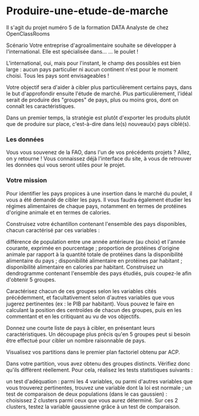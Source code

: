 # Produire-une-etude-de-marche
Il s'agit du projet numéro 5 de la formation DATA Analyste de chez OpenClassRooms

Scénario
Votre entreprise d'agroalimentaire souhaite se développer à l'international. Elle est spécialisée dans...
... le poulet !

L'international, oui, mais pour l'instant, le champ des possibles est bien large : aucun pays particulier ni aucun continent n'est pour le moment choisi. Tous les pays sont envisageables !

Votre objectif sera d'aider à cibler plus particulièrement certains pays, dans le but d'approfondir ensuite l'étude de marché. Plus particulièrement, l'idéal serait de produire des "groupes" de pays, plus ou moins gros, dont on connaît les caractéristiques.

Dans un premier temps, la stratégie est plutôt d'exporter les produits plutôt que de produire sur place, c'est-à-dire dans le(s) nouveau(x) pays ciblé(s).

### Les données
Vous vous souvenez de la FAO, dans l'un de vos précédents projets ? Allez, on y retourne ! Vous connaissez déjà l'interface du site, à vous de retrouver les données qui vous seront utiles pour le projet.

### Votre mission
Pour identifier les pays propices à une insertion dans le marché du poulet, il vous a été demandé de cibler les pays. Il vous faudra également étudier les régimes alimentaires de chaque pays, notamment en termes de protéines d'origine animale et en termes de calories.

Construisez votre échantillon contenant l'ensemble des pays disponibles, chacun caractérisé par ces variables :

différence de population entre une année antérieure (au choix) et l'année courante, exprimée en pourcentage ;
proportion de protéines d'origine animale par rapport à la quantité totale de protéines dans la disponibilité alimentaire du pays ;
disponibilité alimentaire en protéines par habitant ;
disponibilité alimentaire en calories par habitant.
Construisez un dendrogramme contenant l'ensemble des pays étudiés, puis coupez-le afin d'obtenir 5 groupes.

Caractérisez chacun de ces groupes selon les variables cités précédemment, et facultativement selon d'autres variables que vous jugerez pertinentes (ex : le PIB par habitant). Vous pouvez le faire en calculant la position des centroïdes de chacun des groupes, puis en les commentant et en les critiquant au vu de vos objectifs.

Donnez une courte liste de pays à cibler, en présentant leurs caractéristiques. Un découpage plus précis qu'en 5 groupes peut si besoin être effectué pour cibler un nombre raisonnable de pays. 

Visualisez vos  partitions dans le premier plan factoriel obtenu par ACP.

Dans votre partition, vous avez obtenu des groupes distincts. Vérifiez donc qu'ils diffèrent réellement. Pour cela, réalisez les tests statistiques suivants :

un test d'adéquation : parmi les 4 variables, ou parmi d'autres variables que vous trouverez pertinentes, trouvez une variable dont la loi est normale ;
un test de comparaison de deux populations (dans le cas gaussien) : choisissez 2 clusters parmi ceux que vous aurez déterminé. Sur ces 2 clusters, testez la variable gaussienne grâce à un test de comparaison.
